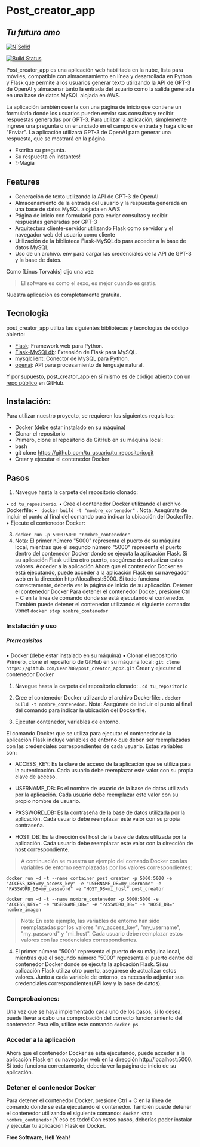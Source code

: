 # Post_creator_app
## _Tu futuro amo_

[![N|Solid](https://cldup.com/dTxpPi9lDf.thumb.png)](https://media.licdn.com/dms/image/C4E12AQEegVv69D2cOg/article-cover_image-shrink_600_2000/0/1520133367755?e=2147483647&v=beta&t=KdnuCmKpFPY5lkXwAbLbHXmWAU-gIvbTqyVT6Vvzq5o)

[![Build Status](https://travis-ci.org/joemccann/dillinger.svg?branch=master)](https://github.com/Lean788/post_creator_app2)

Post_creator_app es una aplicación web habilitada en la nube, lista para móviles, compatible con almacenamiento en línea y desarrollada en Python y Flask que permite a los usuarios generar texto utilizando la API de GPT-3 de OpenAI y almacenar tanto la entrada del usuario como la salida generada en una base de datos MySQL alojada en AWS.

La aplicación también cuenta con una página de inicio que contiene un formulario donde los usuarios pueden enviar sus consultas y recibir respuestas generadas por GPT-3.
Para utilizar la aplicación, simplemente ingrese una pregunta o un enunciado en el campo de entrada y haga clic en "Enviar". La aplicación utilizará GPT-3 de OpenAI para generar una respuesta, que se mostrará en la página.

- Escriba su pregunta.
- Su respuesta en instantes!
- ✨Magia

## Features


- Generación de texto utilizando la API de GPT-3 de OpenAI
- Almacenamiento de la entrada del usuario y la respuesta generada en una base de datos MySQL alojada en AWS
- Página de inicio con formulario para enviar consultas y recibir respuestas generadas por GPT-3
- Arquitectura cliente-servidor utilizando Flask como servidor y el navegador web del usuario como cliente
- Utilización de la biblioteca Flask-MySQLdb para acceder a la base de datos MySQL
- Uso de un archivo. env para cargar las credenciales de la API de GPT-3 y la base de datos.



Como [Linus Torvalds] dijo una vez:

> El sofware es como el sexo, es mejor cuando es gratis.


Nuestra aplicación es completamente gratuita.

## Tecnologia

post_creator_app utiliza las siguientes bibliotecas y tecnologías de código abierto:






- [Flask]: Framework web para Python.
- [Flask-MySQLdb]: Extensión de Flask para MySQL.
- [mysqlclient]: Conector de MySQL para Python.
- [openai]: API para procesamiento de lenguaje natural.



Y por supuesto, post_creator_app en sí mismo es de código abierto con un [repo público] en GitHub.


## Instalación: 

Para utilizar nuestro proyecto, se requieren los siguientes requisitos:

- Docker (debe estar instalado en su máquina)
- Clonar el repositorio
- Primero, clone el repositorio de GitHub en su máquina local:
- bash
- git clone https://github.com/tu_usuario/tu_repositorio.git
- Crear y ejecutar el contenedor Docker



## Pasos
1.	Navegue hasta la carpeta del repositorio clonado:

•  ```cd tu_repositorio```.
•  Cree el contenedor Docker utilizando el archivo Dockerfile:
• ``` docker build -t "nombre_contenedor"``` .
Nota: Asegúrate de incluir el punto al final del comando para indicar la ubicación del Dockerfile.
•  Ejecute el contenedor Docker:

3.	```docker run -p 5000:5000 "nombre_contenedor"```
4.	Nota: El primer número "5000" representa el puerto de su máquina local, mientras que el segundo número "5000" representa el puerto dentro del contenedor Docker donde se ejecuta la aplicación Flask. Si su aplicación Flask utiliza otro puerto, asegúrese de actualizar estos valores.
Acceder a la aplicación
Ahora que el contenedor Docker se está ejecutando, puede acceder a la aplicación Flask en su navegador web en la dirección http://localhost:5000. Si todo funciona correctamente, debería ver la página de inicio de su aplicación.
Detener el contenedor Docker
Para detener el contenedor Docker, presione Ctrl + C en la línea de comando donde se está ejecutando el contenedor. También puede detener el contenedor utilizando el siguiente comando:
vbnet
```docker stop nombre_contenedor```



### Instalación y uso
##### Prerrequisitos
•	Docker (debe estar instalado en su máquina)
•   Clonar el repositorio
Primero, clone el repositorio de GitHub en su máquina local:
```git clone https://github.com/Lean788/post_creator_app2.git```
Crear y ejecutar el contenedor Docker
1.	Navegue hasta la carpeta del repositorio clonado:
.  ```cd tu_repositorio```
2.  Cree el contenedor Docker utilizando el archivo Dockerfile:
. ```docker build -t nombre_contenedor.```
Nota: Asegúrate de incluir el punto al final del comando para indicar la ubicación del Dockerfile.

3. Ejecutar contenedor, variables de entorno.

El comando Docker que se utiliza para ejecutar el contenedor de la aplicación Flask incluye variables de entorno que deben ser reemplazadas con las credenciales correspondientes de cada usuario. Estas variables son:

- ACCESS_KEY: Es la clave de acceso de la aplicación que se utiliza para la autenticación. Cada usuario debe reemplazar este valor con su propia clave de acceso.

- USERNAME_DB: Es el nombre de usuario de la base de datos utilizada por la aplicación. Cada usuario debe reemplazar este valor con su propio nombre de usuario.

- PASSWORD_DB: Es la contraseña de la base de datos utilizada por la aplicación. Cada usuario debe reemplazar este valor con su propia contraseña.

 - HOST_DB: Es la dirección del host de la base de datos utilizada por la aplicación. Cada usuario debe reemplazar este valor con la dirección de host correspondiente.



> A continuación se muestra un ejemplo del comando Docker con las variables de entorno reemplazadas por los valores correspondientes:

```docker run -d -t --name container_post_creator -p 5000:5000 -e "ACCESS_KEY=my_access_key" -e "USERNAME_DB=my_username" -e "PASSWORD_DB=my_password" -e "HOST_DB=mi_host" post_creator```

	docker run -d -t --name nombre_contenedor -p 5000:5000 -e "ACCESS_KEY=" -e "USERNAME_DB=" -e "PASSWORD_DB=" -e "HOST_DB=" nombre_imagen


> Nota: En este ejemplo, las variables de entorno han sido reemplazadas por los valores "my_access_key", "my_username", "my_password" y "mi_host". Cada usuario debe reemplazar estos valores con las credenciales correspondientes.

4. El primer número "5000" representa el puerto de su máquina local, mientras que el segundo número "5000" representa el puerto dentro del contenedor Docker donde se ejecuta la aplicación Flask. Si su aplicación Flask utiliza otro puerto, asegúrese de actualizar estos valores.
Junto a cada variable de entorno, es necesario adjuntar sus credenciales correspondientes(API key y la base de datos).



### Comprobaciones:
Una vez que se haya implementado cada uno de los pasos, si lo desea, puede llevar a cabo una comprobación del correcto funcionamiento del contenedor. Para ello, utilice este comando 
```docker ps```


### Acceder a la aplicación
Ahora que el contenedor Docker se está ejecutando, puede acceder a la aplicación Flask en su navegador web en la dirección http://localhost:5000. Si todo funciona correctamente, debería ver la página de inicio de su aplicación.


### Detener el contenedor Docker
Para detener el contenedor Docker, presione Ctrl + C en la línea de comando donde se está ejecutando el contenedor. También puede detener el contenedor utilizando el siguiente comando:
```docker stop nombre_contenedor```
¡Y eso es todo! Con estos pasos, deberías poder instalar y ejecutar tu aplicación Flask en Docker.


**Free Software, Hell Yeah!**

[//]: # (These are reference links used in the body of this note and get stripped out when the markdown processor does its job. There is no need to format nicely because it shouldn't be seen. Thanks SO - http://stackoverflow.com/questions/4823468/store-comments-in-markdown-syntax)

[aiohttp]: https://docs.aiohttp.org/en/stable/
[aiosignal]:https://pypi.org/project/aiosignal/
[async-timeout]:https://pypi.org/project/async-timeout/
[attrs]:https://www.attrs.org/en/stable/
[certifi]:https://pypi.org/project/certifi/
[charset-normalizer]:https://pypi.org/project/charset-normalizer/
[click]:https://click.palletsprojects.com/en/8.1.x/
[colorama]:https://recursospython.com/guias-y-manuales/colorama-texto-fondo-coloreados-la-consola/
[Flask]:https://flask.palletsprojects.com/en/2.2.x/
[Flask-MySQLdb]:https://flask-mysqldb.readthedocs.io/en/latest/
[frozenlist]:https://pypi.org/project/frozenlist/
[idna]:https://pypi.org/project/idna/
[importlib-metadata]:https://pypi.org/project/importlib-metadata/
[itsdangerous]:https://itsdangerous.palletsprojects.com/en/2.1.x/
[Jinja2]:https://jinja.palletsprojects.com/en/3.1.x/
[MarkupSafe]:https://pypi.org/project/MarkupSafe/
[multidict]:https://pypi.org/project/multidict/
[mysqlclient]:https://pypi.org/project/mysqlclient/
[openai]:https://openai.com/
[PyMySQL]:https://pypi.org/project/PyMySQL/
[python-dotenv]:https://pypi.org/project/python-dotenv/
[requests]:https://pypi.org/project/requests/
[tqdm]:https://github.com/tqdm/tqdm
[urllib3]:https://pypi.org/project/urllib3/
[Werkzeug]:https://werkzeug.palletsprojects.com/en/2.2.x/
[repo público]: https://github.com/Lean788/post_creator_app2
[Python 3]: https://www.python.org/downloads/release/python-3112/

   
   

   [PlDb]: <https://github.com/Lean788/post_creator_app2>
   [PlGh]: <https://github.com/Lean788/post_creator_app2>
   [PlGd]: <https://github.com/Lean788/post_creator_app2>
   [PlOd]: <https://github.com/Lean788/post_creator_app2>
   [PlMe]: <https://github.com/Lean788/post_creator_app2>
   [PlGa]: <https://github.com/Lean788/post_creator_app2>